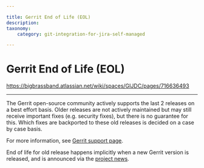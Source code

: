 ```yaml
---

title: Gerrit End of Life (EOL)
description:
taxonomy:
    category: git-integration-for-jira-self-managed

---
```


# Gerrit End of Life (EOL)

<https://bigbrassband.atlassian.net/wiki/spaces/GIJDC/pages/716636493>

* * *

The Gerrit open-source community actively supports the last 2 releases on a best effort basis. Older releases are not actively maintained but may still receive important fixes (e.g. security fixes), but there is no guarantee for this. Which fixes are backported to these old releases is decided on a case by case basis.

For more information, see [Gerrit support page](https://www.gerritcodereview.com/support.html).

End of life for old release happens implicitly when a new Gerrit version is released, and is announced via the [project news](https://www.gerritcodereview.com/news.html).